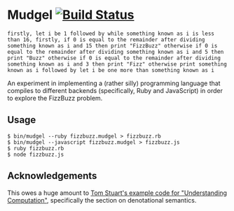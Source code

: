 # Mudgel [![Build Status](https://travis-ci.org/mudge/mudgel.svg?branch=master)](http://travis-ci.org/mudge/mudgel)

    firstly, let i be 1 followed by while something known as i is less than 16, firstly, if 0 is equal to the remainder after dividing something known as i and 15 then print "FizzBuzz" otherwise if 0 is equal to the remainder after dividing something known as i and 5 then print "Buzz" otherwise if 0 is equal to the remainder after dividing something known as i and 3 then print "Fizz" otherwise print something known as i followed by let i be one more than something known as i

An experiment in implementing a (rather silly) programming language that
compiles to different backends (specifically, Ruby and JavaScript) in order to
explore the FizzBuzz problem.

## Usage

```console
$ bin/mudgel --ruby fizzbuzz.mudgel > fizzbuzz.rb
$ bin/mudgel --javascript fizzbuzz.mudgel > fizzbuzz.js
$ ruby fizzbuzz.rb
$ node fizzbuzz.js
```

## Acknowledgements

This owes a huge amount to [Tom Stuart's example code for "Understanding
Computation"](https://github.com/tomstuart/computationbook), specifically the
section on denotational semantics.
